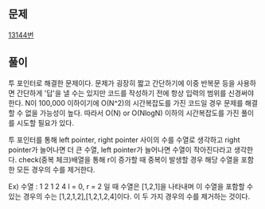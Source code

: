 ## 문제
[13144번](https://www.acmicpc.net/problem/13144)

## 풀이
투 포인터로 해결한 문제이다. 문제가 굉장히 짧고 간단하기에 이중 반복문 등을 사용하면 간단하게 '답'을 낼 수는 있지만 코드를 작성하기 전에 항상 입력의 범위를 신경써야 한다. N이 100,000 이하이기에 O(N^2)의 시간복잡도를 가진 코드일 경우 문제를 해결할 수 없을 가능성이 높다. 따라서 O(N) or O(NlogN) 이하의 시간복잡도를 가진 풀이를 시도할 필요가 있다.

투 포인터를 통해 left pointer, right pointer 사이의 수를 수열로 생각하고 right pointer가 늘어나면 더 큰 수열, left pointer가 늘어나면 수열이 작아진다라고 생각한다. check(중복 체크)배열을 통해 r이 증가할 때 중복이 발생할 경우 해당 수열을 포함한 모든 경우의 수를 제거한다.

Ex)
수열 : 1 2 1 2 4
l = 0, r = 2 일 때 수열은 \[1,2,1]을 나타내며 이 수열을 포함할 수 있는 경우의 수는 \[1,2,1,2],\[1,2,1,2,4]이다. 이 두 가지 경우의 수를 제거하는 것이다.



